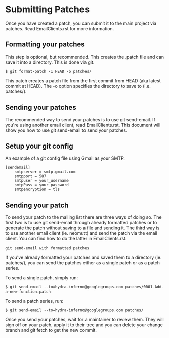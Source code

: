 # Submitting Patches

Once you have created a patch, you can submit it to the main project
via patches. Read EmailClients.rst for more information.

## Formatting your patches
This step is optional, but recommended. This creates the .patch file
and can save it into a directory. This is done via git.
```
$ git format-patch -1 HEAD -o patches/
```

This patch creates a patch file from the first commit from HEAD (aka
latest commit at HEAD). The -o option specifies the directory to save
to (i.e. patches/).

## Sending your patches
The recommended way to send your patches is to use git send-email.
If you're using another email client, read EmailClients.rst. This
document will show you how to use git send-email to send your patches.

## Setup your git config
An example of a git config file using Gmail as your SMTP.

```
[sendemail]
    smtpserver = smtp.gmail.com
    smtpport = 587
    smtpuser = your_username
    smtpPass = your_password
    smtpencryption = tls
```

## Sending your patch
To send your patch to the mailing list there are three ways of doing
so. The first two is to use git send-email through already formatted
patches or to generate the patch without saving to a file and sending
it. The third way is to use another email client (ie. neomutt) and send
the patch via the email client. You can find how to do the latter in
EmailClients.rst.
```
git send-email with formatted patches
```

If you've already formatted your patches and saved them to a directory
(ie. patches/), you can send the patches either as a single patch or as
a patch series.

To send a single patch, simply run:
```
$ git send-email --to=hydra-inferno@googlegroups.com patches/0001-Add-a-new-function.patch
```
To send a patch series, run:
```
$ git send-email --to=hydra-inferno@googlegroups.com patches/
```
Once you send your patches, wait for a maintainer to review them. They
will sign off on your patch, apply it to their tree and you can delete
your change branch and git fetch to get the new commit.
